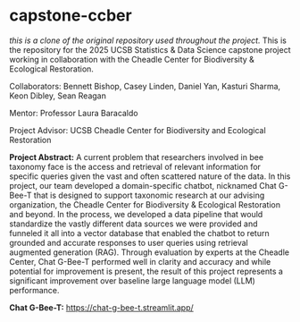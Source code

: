 # capstone-ccber
_this is a clone of the original repository used throughout the project._ This is the repository for the 2025 UCSB Statistics & Data Science capstone project working in collaboration with the Cheadle Center for Biodiversity & Ecological Restoration.

Collaborators: Bennett Bishop, Casey Linden, Daniel Yan, Kasturi Sharma, Keon Dibley, Sean Reagan

Mentor: Professor Laura Baracaldo

Project Advisor: UCSB Cheadle Center for Biodiversity and Ecological Restoration

**Project Abstract:**
A current problem that researchers involved in bee taxonomy face is the access and retrieval of relevant information for specific queries given the vast and often scattered nature of the data. In this project, our team developed a domain-specific chatbot, nicknamed Chat G-Bee-T that is designed to support taxonomic research at our advising organization, the Cheadle Center for Biodiversity & Ecological Restoration and beyond. In the process, we developed a data pipeline that would standardize the vastly different data sources we were provided and funneled it all into a vector database that enabled the chatbot to return grounded and accurate responses to user queries using retrieval augmented generation (RAG). Through evaluation by experts at the Cheadle Center, Chat G-Bee-T performed well in clarity and accuracy and while potential for improvement is present, the result of this project represents a significant improvement over baseline large language model (LLM) performance.

**Chat G-Bee-T:** https://chat-g-bee-t.streamlit.app/
